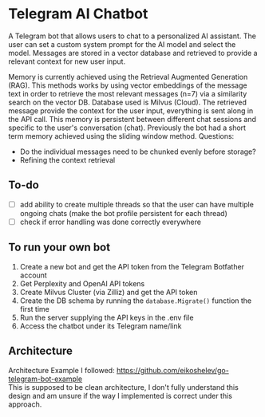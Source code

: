 # Telegram AI Chatbot  

A Telegram bot that allows users to chat to a personalized AI assistant. The user can set a custom system prompt for the AI model and select the model. Messages are stored in a vector database and retrieved to provide a relevant context for new user input. 

Memory is currently achieved using the Retrieval Augmented Generation (RAG). This methods works by using vector embeddings of the message text in order to retrieve the most relevant messages (n=7) via a similarity search on the vector DB. Database used is Milvus (Cloud). The retrieved message provide the context for the user input, everything is sent along in the API call. 
This memory is persistent between different chat sessions and specific to the user's conversation (chat). 
Previously the bot had a short term memory achieved using the sliding window method. 
Questions: 
- Do the individual messages need to be chunked evenly before storage?
- Refining the context retrieval

## To-do
- [ ] add ability to create multiple threads so that the user can have multiple ongoing chats (make the bot profile persistent for each thread)
- [ ] check if error handling was done correctly everywhere
      
## To run your own bot 
1. Create a new bot and get the API token from the Telegram Botfather account
2. Get Perplexity and OpenAI API tokens
3. Create Milvus Cluster (via Zilliz) and get the API token
4. Create the DB schema by running the ```database.Migrate()``` function the first time
5. Run the server supplying the API keys in the .env file
6. Access the chatbot under its Telegram name/link

## Architecture 
Architecture Example I followed: https://github.com/eikoshelev/go-telegram-bot-example  
This is supposed to be clean architecture, I don't fully understand this design and am unsure if the way I implemented is correct under this approach.
